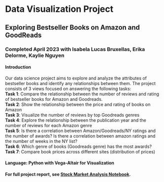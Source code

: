 # Data Visualization Project
## Exploring Bestseller Books on Amazon and GoodReads
### Completed April 2023 with Isabela Lucas Bruxellas, Erika Delorme, Kaylie Nguyen
#### Introduction
Our data science project aims to explore and analyze the attributes of bestseller books and 
identify any relationships between them. The project consists of 3 views focused on answering 
the following tasks:  
**Task 1**: Compare the relationship between the number of reviews and rating of bestseller books for Amazon and Goodreads.   
**Task 2**: Show the relationship between the price and rating of books on Amazon  
**Task 3**: Visualize the number of reviews by top Goodreads genres   
**Task 4**: Explore the relationship between the publication year and the number of reviews for each Amazon genre   
**Task 5**: Is there a correlation between Amazon/Goodreads/NY ratings and the number of awards? 
Is there a correlation between amazon ratings and the number of weeks in the NY list?  
**Task 6**: Which genre of books (Goodreads genre) has the most awards?  
**Task 7**: Compare book prices across different sites (distribution of prices)   

#### Language: Python with Vega-Altair for Visualization
#### For full project report, see [Stock Market Analysis Notebook](https://github.com/lanchiphamm/Stock_Market_Analysis/blob/main/Stock%20Market%20Analysis.ipynb).
